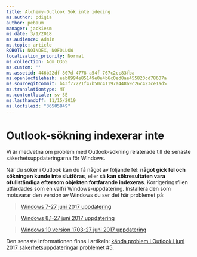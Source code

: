 ```yaml
---
title: Alchemy-Outlook Sök inte idexing
ms.author: pdigia
author: pebaum
manager: jackiesm
ms.date: 3/1/2018
ms.audience: Admin
ms.topic: article
ROBOTS: NOINDEX, NOFOLLOW
localization_priority: Normal
ms.collection: Adm_O365
ms.custom: ''
ms.assetid: 446b22df-807d-4778-a54f-767c2cc83fba
ms.openlocfilehash: eab8994e85149e0e4b6c0ed8ae455820cd78607a
ms.sourcegitcommit: b43f77221f47b50c41197a448a9c26c423ce1ad5
ms.translationtype: MT
ms.contentlocale: sv-SE
ms.lasthandoff: 11/15/2019
ms.locfileid: "36505849"
---
```

# <a name="outlook-search-not-indexing"></a>Outlook-sökning indexerar inte

Vi är medvetna om problem med Outlook-sökning relaterade till de senaste säkerhetsuppdateringarna för Windows.
  
När du söker i Outlook kan du få något av följande fel: **något gick fel och sökningen kunde inte slutföras**, eller så **kan sökresultaten vara ofullständiga eftersom objekten fortfarande indexeras**. Korrigeringsfilen utfärdades som en valfri Windows-uppdatering. Installera den som motsvarar den version av Windows du ser det här problemet på: 
  
> [Windows 7-27 juni 2017 uppdatering](https://support.microsoft.com/kb/4022168.aspx)
    
> [Windows 8,1-27 juni 2017 uppdatering](https://support.microsoft.com/kb/4022720.aspx)
    
> [Windows 10 version 1703-27 juni 2017 uppdatering](https://support.microsoft.com/kb/4022716.aspx)
    
Den senaste informationen finns i artikeln: [kända problem i Outlook i juni 2017 säkerhetsuppdateringar](https://support.office.com/article/Outlook-known-issues-in-the-June-2017-security-updates-3F6DBFFD-8505-492D-B19F-B3B89369ED9B.aspx) problemet #5. 
  

